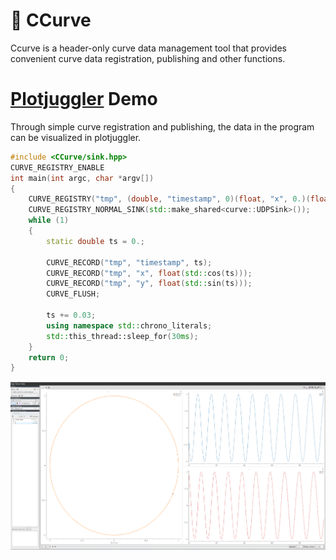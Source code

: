 # 📖 CCurve 

Ccurve is a header-only curve data management tool that provides convenient curve data registration, publishing and other functions.

# [Plotjuggler](https://github.com/facontidavide/PlotJuggler)  Demo


Through simple curve registration and publishing, the data in the program can be visualized in plotjuggler.
```c++
#include <CCurve/sink.hpp>
CURVE_REGISTRY_ENABLE
int main(int argc, char *argv[])
{
    CURVE_REGISTRY("tmp", (double, "timestamp", 0)(float, "x", 0.)(float, "y", 0.));
    CURVE_REGISTRY_NORMAL_SINK(std::make_shared<curve::UDPSink>());
    while (1)
    {
        static double ts = 0.;

        CURVE_RECORD("tmp", "timestamp", ts);
        CURVE_RECORD("tmp", "x", float(std::cos(ts)));
        CURVE_RECORD("tmp", "y", float(std::sin(ts)));
        CURVE_FLUSH;

        ts += 0.03;
        using namespace std::chrono_literals;
        std::this_thread::sleep_for(30ms);
    }
    return 0;
}
```
![](./resource/plotjuggler.png)

